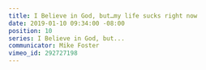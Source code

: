 ```yaml
---
title: I Believe in God, but…my life sucks right now
date: 2019-01-10 09:34:00 -08:00
position: 10
series: I Believe in God, but...
communicator: Mike Foster
vimeo_id: 292727198
---
```


